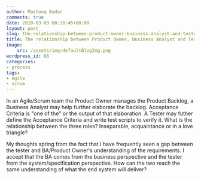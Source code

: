 ```yaml
---
author: Mashooq Badar
comments: true
date: 2010-03-03 08:18:45+00:00
layout: post
slug: the-relationship-between-product-owner-business-analyst-and-tester
title: The relationship between Product Owner, Business Analyst and Tester
image:
    src: /assets/img/defaultBlogImg.png
wordpress_id: 66
categories:
- process
tags:
- agile
- scrum
---
```


In an Agile/Scrum team the Product Owner manages the Product Backlog, a Business Analyst may help further elaborate the backlog. Acceptance Criteria is "one of the" or the output of that elaboration. A Tester may futher define the Acceptance Criteria and write test scripts to verify it. What is the relationship between the three roles? Inseparable, acquaintance or in a love triangle?

My thoughts spring from the fact that I have frequently seen a gap between the tester and BA/Product Owner's understanding of the requirements. I accept that the BA comes from the business perspective and the tester from the system/specification perspective. How can the two reach the same understanding of what the end system will deliver?

